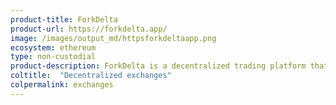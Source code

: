 ```yaml
---
product-title: ForkDelta
product-url: https://forkdelta.app/
image: /images/output_md/httpsforkdeltaapp.png
ecosystem: ethereum
type: non-custodial
product-description: ForkDelta is a decentralized trading platform that lets you trade Ether and Ethereum-based tokens directly with other users.
coltitle:  "Decentralized exchanges"
colpermalink: exchanges
---
```

